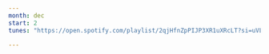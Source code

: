 ```yaml
---
month: dec
start: 2
tunes: "https://open.spotify.com/playlist/2qjHfnZpPIJP3XR1uXRcLT?si=uVLVKLWDTHiMfLozqtAXcw"

---
```



